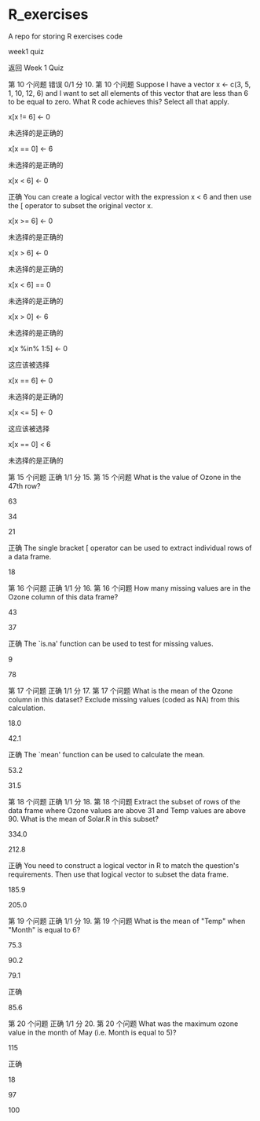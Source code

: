 # R_exercises
A repo for storing R exercises code

week1 quiz

返回
Week 1 Quiz

第 10 个问题
错误
0/1 分
10. 第 10 个问题
Suppose I have a vector x <- c(3, 5, 1, 10, 12, 6) and I want to set all elements of this vector that are less than 6 to be equal to zero. What R code achieves this? Select all that apply.


x[x != 6] <- 0

未选择的是正确的 

x[x == 0] <- 6

未选择的是正确的 

x[x < 6] <- 0

正确 
You can create a logical vector with the expression x < 6 and then use the [ operator to subset the original vector x.


x[x >= 6] <- 0

未选择的是正确的 

x[x > 6] <- 0

未选择的是正确的 

x[x < 6] == 0

未选择的是正确的 

x[x > 0] <- 6

未选择的是正确的 

x[x %in% 1:5] <- 0

这应该被选择 

x[x == 6] <- 0

未选择的是正确的 

x[x <= 5] <- 0

这应该被选择 

x[x == 0] < 6

未选择的是正确的 

第 15 个问题
正确
1/1 分
15. 第 15 个问题
What is the value of Ozone in the 47th row?


63


34


21

正确 
The single bracket [ operator can be used to extract individual rows of a data frame.


18

第 16 个问题
正确
1/1 分
16. 第 16 个问题
How many missing values are in the Ozone column of this data frame?


43


37

正确 
The `is.na' function can be used to test for missing values.


9


78

第 17 个问题
正确
1/1 分
17. 第 17 个问题
What is the mean of the Ozone column in this dataset? Exclude missing values (coded as NA) from this calculation.


18.0


42.1

正确 
The `mean' function can be used to calculate the mean.


53.2


31.5

第 18 个问题
正确
1/1 分
18. 第 18 个问题
Extract the subset of rows of the data frame where Ozone values are above 31 and Temp values are above 90. What is the mean of Solar.R in this subset?


334.0


212.8

正确 
You need to construct a logical vector in R to match the question's requirements. Then use that logical vector to subset the data frame.


185.9


205.0

第 19 个问题
正确
1/1 分
19. 第 19 个问题
What is the mean of "Temp" when "Month" is equal to 6?


75.3


90.2


79.1

正确 

85.6

第 20 个问题
正确
1/1 分
20. 第 20 个问题
What was the maximum ozone value in the month of May (i.e. Month is equal to 5)?


115

正确 

18


97


100



